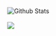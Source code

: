 
<br />
<br />
<img align="center" src="https://github-readme-stats.vercel.app/api?username=codemedic213515&include_all_commits=true&count-private=true&show_icons=true&line_height=30&title_color=CDB4DB&icon_color=CDB4DB&text_color=D3D3D3&bg_color=0A0A0A" alt="Github Stats">
<br />
<br />
<img align="center" src="https://github-readme-stats.vercel.app/api/top-langs/?username=codemedic213515&layout=compact&theme=buefy&hide_border=true" />
<br />
<br />
<br />

